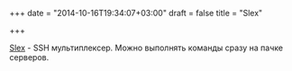 +++
date = "2014-10-16T19:34:07+03:00"
draft = false
title = "Slex"

+++

<p><a href="https://github.com/crosbymichael/slex">Slex</a>&nbsp;- SSH мультиплексер. Можно выполнять команды сразу на пачке серверов.</p>

